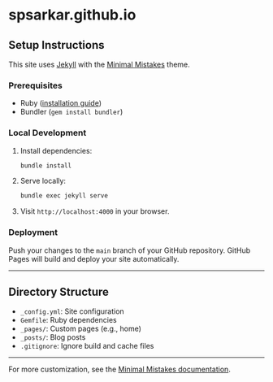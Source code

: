 # spsarkar.github.io

## Setup Instructions

This site uses [Jekyll](https://jekyllrb.com/) with the [Minimal Mistakes](https://mmistakes.github.io/minimal-mistakes/) theme.

### Prerequisites

- Ruby ([installation guide](https://www.ruby-lang.org/en/documentation/installation/))
- Bundler (`gem install bundler`)

### Local Development

1. Install dependencies:

   ```sh
   bundle install
   ```

2. Serve locally:

   ```sh
   bundle exec jekyll serve
   ```

3. Visit `http://localhost:4000` in your browser.

### Deployment

Push your changes to the `main` branch of your GitHub repository. GitHub Pages will build and deploy your site automatically.

---

## Directory Structure

- `_config.yml`: Site configuration
- `Gemfile`: Ruby dependencies
- `_pages/`: Custom pages (e.g., home)
- `_posts/`: Blog posts
- `.gitignore`: Ignore build and cache files

---

For more customization, see the [Minimal Mistakes documentation](https://mmistakes.github.io/minimal-mistakes/docs/).
